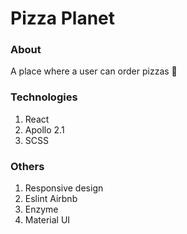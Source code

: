 # Pizza Planet

### About

A place where a user can order pizzas 🍕

### Technologies

1. React
2. Apollo 2.1
3. SCSS

### Others

1. Responsive design
2. Eslint Airbnb
3. Enzyme
4. Material UI
